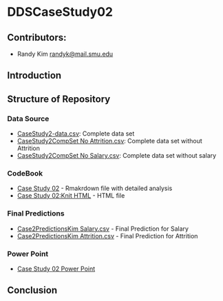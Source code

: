 # DDSCaseStudy02

## Contributors: 
- Randy Kim       randyk@mail.smu.edu

## Introduction


## Structure of Repository
### Data Source
* [CaseStudy2-data.csv](https://github.com/RandytheReindeer/DDSCaseStudy02/blob/main/Data/CaseStudy2-data.csv): Complete data set
* [CaseStudy2CompSet No Attrition.csv](https://github.com/RandytheReindeer/DDSCaseStudy02/blob/main/Data/CaseStudy2CompSet%20No%20Attrition.csv): Complete data set without Attrition
* [CaseStudy2CompSet No Salary.csv](https://github.com/RandytheReindeer/DDSCaseStudy02/blob/main/Data/CaseStudy2CompSet%20No%20Salary.csv): Complete data set without salary

### CodeBook
* [Case Study 02](https://github.com/RandytheReindeer/DDSCaseStudy02/blob/main/CodeBook/Case%20Study%2002.Rmd) - Rmakrdown file with detailed analysis
* [Case Study 02:Knit HTML]() - HTML file

### Final Predictions
* [Case2PredictionsKim Salary.csv](https://github.com/RandytheReindeer/DDSCaseStudy02/blob/main/Predictions/Case2PredictionsKim%20Salary.csv) - Final Prediction for Salary
* [Case2PredictionsKim Attrition.csv](https://github.com/RandytheReindeer/DDSCaseStudy02/blob/main/Predictions/Case2PredictionsKim%20Attrition.csv) - Final Prediction for Attrition

### Power Point
* [Case Study 02 Power Point]()

## Conclusion

